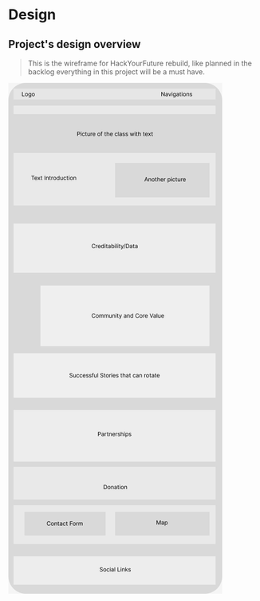 # Design

## Project's design overview

> This is the wireframe for HackYourFuture rebuild, like planned in the backlog
> everything in this project will be a must have.

![design](img/hyfdesign.png)
